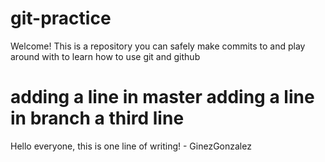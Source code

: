 # git-practice

Welcome! This is a repository you can safely make commits to and play around with to learn how to use git and github

adding a line in master
adding a line in branch
a third line
=======
Hello everyone, this is one line of writing! - GinezGonzalez


